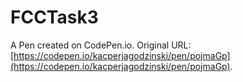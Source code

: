 # FCCTask3

A Pen created on CodePen.io. Original URL: [https://codepen.io/kacperjagodzinski/pen/pojmaGp](https://codepen.io/kacperjagodzinski/pen/pojmaGp).


